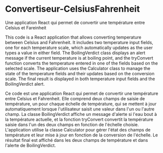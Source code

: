 # Convertiseur-CelsiusFahrenheit
 Une application React qui permet de convertir une température entre Celsius et Fareinheit

This code is a React application that allows converting temperature between Celsius and Fahrenheit. It includes two temperature input fields, one for each temperature scale, which automatically updates as the user types a value in either field. The BoilingVerdict class displays an alert message if the current temperature is at boiling point, and the tryConvert function converts the temperature entered in one of the fields based on the selected scale. The application uses the Calculator class to manage the state of the temperature fields and their updates based on the conversion scale. The final result is displayed in both temperature input fields and the BoilingVerdict alert.

Ce code est une application React qui permet de convertir une température entre Celsius et Fahrenheit. Elle comprend deux champs de saisie de température, un pour chaque échelle de température, qui se mettent à jour automatiquement lorsque l'utilisateur saisit une valeur dans l'un ou l'autre champ. La classe BoilingVerdict affiche un message d'alerte si l'eau bout à la température actuelle, et la fonction tryConvert convertit la température saisie dans l'un des deux champs en fonction de l'échelle choisie. L'application utilise la classe Calculator pour gérer l'état des champs de température et leur mise à jour en fonction de la conversion de l'échelle. Le résultat final est affiché dans les deux champs de température et dans l'alerte de BoilingVerdict.
